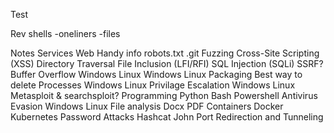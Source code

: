 Test

Rev shells 
	-oneliners
	-files

Notes
	Services
	Web
		Handy info
			robots.txt
			.git
		Fuzzing
		Cross-Site Scripting (XSS)
		Directory Traversal
		File Inclusion (LFI/RFI)
		SQL Injection (SQLi)
		SSRF?
	Buffer Overflow
		Windows
		Linux
	Windows
	Linux
		Packaging
			Best way to delete
	Processes
		Windows
		Linux
	Privilage Escalation
		Windows
		Linux
	Metasploit & searchsploit?
	Programming
		Python
		Bash
		Powershell
	Antivirus Evasion
		Windows
		Linux
	File analysis
		Docx
		PDF
	Containers
		Docker
		Kubernetes
	Password Attacks
		Hashcat
		John
	Port Redirection and Tunneling